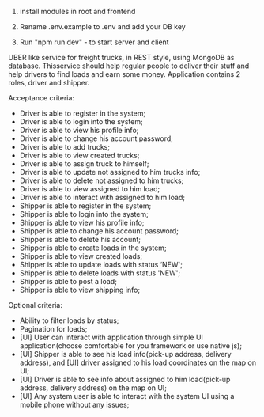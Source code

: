 1) install modules in root and frontend

2) Rename .env.example to .env and add your DB key

3) Run "npm run dev" - to start server and client

UBER like service for freight trucks, in REST style, using MongoDB as database. Thisservice should 
help regular people to deliver their stuff and help drivers to find loads and earn some money. 
Application contains 2 roles, driver and shipper.

Acceptance criteria:

- Driver is able to register in the system;
- Driver is able to login into the system;
- Driver is able to view his profile info;
- Driver is able to change his account password;
- Driver is able to add trucks;
- Driver is able to view created trucks;
- Driver is able to assign truck to himself;
- Driver is able to update not assigned to him trucks info;
- Driver is able to delete not assigned to him trucks;
- Driver is able to view assigned to him load;
- Driver is able to interact with assigned to him load;
- Shipper is able to register in the system;
- Shipper is able to login into the system;
- Shipper is able to view his profile info;
- Shipper is able to change his account password;
- Shipper is able to delete his account;
- Shipper is able to create loads in the system;
- Shipper is able to view created loads;
- Shipper is able to update loads with status ‘NEW';
- Shipper is able to delete loads with status 'NEW';
- Shipper is able to post a load;
- Shipper is able to view shipping info;

Optional criteria:

- Ability to filter loads by status;
- Pagination for loads;
- [UI] User can interact with application through simple UI application(choose comfortable for you framework or use native js);
- [UI] Shipper is able to see his load info(pick-up address, delivery address), and [UI] driver assigned to his load coordinates on the map on UI;
- [UI] Driver is able to see info about assigned to him load(pick-up address, delivery address) on the map on UI;
- [UI] Any system user is able to interact with the system UI using a mobile phone without any issues;


